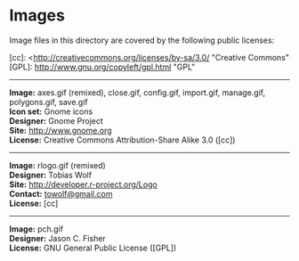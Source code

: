 Images
======

Image files in this directory are covered by the following public licenses:

[cc]: <http://creativecommons.org/licenses/by-sa/3.0/ "Creative Commons"
[GPL]: http://www.gnu.org/copyleft/gpl.html "GPL"

---

**Image:** axes.gif (remixed), close.gif, config.gif, import.gif, manage.gif,
           polygons.gif, save.gif  
**Icon set:** Gnome icons  
**Designer:** Gnome Project  
**Site:** <http://www.gnome.org>  
**License:** Creative Commons Attribution-Share Alike 3.0 ([cc])

---

**Image:** rlogo.gif (remixed)  
**Designer:** Tobias Wolf  
**Site:** <http://developer.r-project.org/Logo>  
**Contact:** <towolf@gmail.com></code>  
**License:** [cc]

---

**Image:** pch.gif  
**Designer:** Jason C. Fisher  
**License:** GNU General Public License ([GPL])

